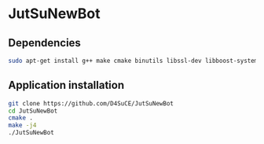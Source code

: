 # JutSuNewBot

## Dependencies
```sh
sudo apt-get install g++ make cmake binutils libssl-dev libboost-system-dev libcurl4-openssl-dev zlib1g-dev
```

## Application installation
```sh
git clone https://github.com/D4SuCE/JutSuNewBot
cd JutSuNewBot
cmake .
make -j4
./JutSuNewBot
```
